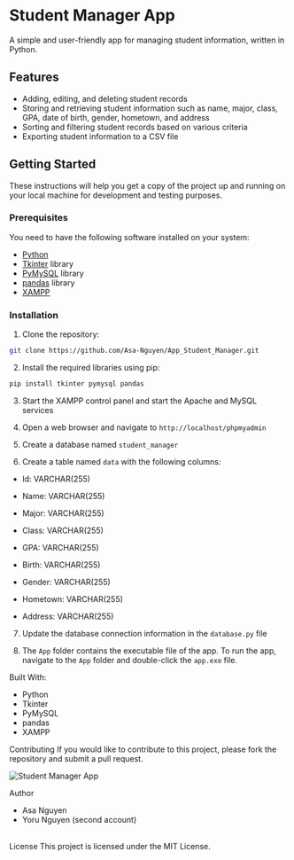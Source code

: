 # Student Manager App

A simple and user-friendly app for managing student information, written in Python.

## Features

- Adding, editing, and deleting student records
- Storing and retrieving student information such as name, major, class, GPA, date of birth, gender, hometown, and address
- Sorting and filtering student records based on various criteria
- Exporting student information to a CSV file

## Getting Started

These instructions will help you get a copy of the project up and running on your local machine for development and testing purposes.

### Prerequisites

You need to have the following software installed on your system:

- [Python](https://www.python.org/downloads/)
- [Tkinter](https://docs.python.org/3/library/tkinter.html) library
- [PyMySQL](https://pymysql.readthedocs.io/en/latest/) library
- [pandas](https://pandas.pydata.org/) library
- [XAMPP](https://www.apachefriends.org/download.html)

### Installation

1. Clone the repository:

```bash
git clone https://github.com/Asa-Nguyen/App_Student_Manager.git
```
2. Install the required libraries using pip:
```bash
pip install tkinter pymysql pandas
```
3. Start the XAMPP control panel and start the Apache and MySQL services

4. Open a web browser and navigate to `http://localhost/phpmyadmin`

5. Create a database named `student_manager`

6. Create a table named `data` with the following columns:

- Id: VARCHAR(255)

- Name: VARCHAR(255)

- Major: VARCHAR(255)

- Class: VARCHAR(255)

- GPA: VARCHAR(255)

- Birth: VARCHAR(255)

- Gender: VARCHAR(255)

- Hometown: VARCHAR(255)

- Address: VARCHAR(255)

7. Update the database connection information in the `database.py` file

8. The `App` folder contains the executable file of the app. To run the app, navigate to the `App` folder and double-click the `app.exe` file.

Built With:
- Python
- Tkinter
- PyMySQL
- pandas
- XAMPP

Contributing
If you would like to contribute to this project, please fork the repository and submit a pull request.

![Student Manager App](https://f9-zpcloud.zdn.vn/5600726544688048765/3c43c98a0804d35a8a15.jpg)

Author
- Asa Nguyen
- Yoru Nguyen (second account)
<br>
License
This project is licensed under the MIT License.
